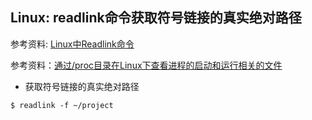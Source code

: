 ## Linux: readlink命令获取符号链接的真实绝对路径

参考资料: [Linux中Readlink命令](https://www.cnblogs.com/liqinggai/articles/9577427.html)

参考资料：[通过/proc目录在Linux下查看进程的启动和运行相关的文件](https://blog.csdn.net/csCrazybing/article/details/79792662)

* 获取符号链接的真实绝对路径

```shell
$ readlink -f ~/project
```